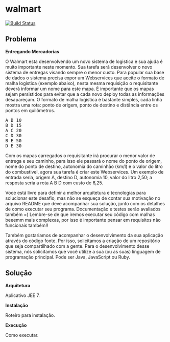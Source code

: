 walmart
=======

[![Build Status](https://travis-ci.org/andersonlf/walmart.svg?branch=master)](https://travis-ci.org/andersonlf/walmart)


Problema
--------

**Entregando Mercadorias**

O Walmart esta desenvolvendo um novo sistema de logistica e sua ajuda é muito importante neste momento. Sua tarefa será desenvolver o novo sistema de entregas visando sempre o menor custo. Para popular sua base de dados o sistema precisa expor um Webservices que aceite o formato de malha logística (exemplo abaixo), nesta mesma requisição o requisitante deverá informar um nome para este mapa. É importante que os mapas sejam persistidos para evitar que a cada novo deploy todas as informações desapareçam. O formato de malha logística é bastante simples, cada linha mostra uma rota: ponto de origem, ponto de destino e distância entre os pontos em quilômetros.

<pre>
A B 10
B D 15
A C 20
C D 30
B E 50
D E 30
</pre>

Com os mapas carregados o requisitante irá procurar o menor valor de entrega e seu caminho, para isso ele passará o nome do ponto de origem, nome do ponto de destino, autonomia do caminhão (km/l) e o valor do litro do combustivel, agora sua tarefa é criar este Webservices. Um exemplo de entrada seria, origem A, destino D, autonomia 10, valor do litro 2,50; a resposta seria a rota A B D com custo de 6,25.

Voce está livre para definir a melhor arquitetura e tecnologias para solucionar este desafio, mas não se esqueça de contar sua motivação no arquivo README que deve acompanhar sua solução, junto com os detalhes de como executar seu programa. Documentação e testes serão avaliados também =) Lembre-se de que iremos executar seu código com malhas beeemm mais complexas, por isso é importante pensar em requisitos não funcionais também!!

Também gostariamos de acompanhar o desenvolvimento da sua aplicação através do código fonte. Por isso, solicitamos a criação de um repositório que seja compartilhado com a gente. Para o desenvolvimento desse sistema, nós solicitamos que você utilize a sua (ou as suas) linguagem de programação principal. Pode ser Java, JavaScript ou Ruby.


Solução
-------

**Arquitetura**

Aplicativo JEE 7.


**Instalação**

Roteiro para instalação.


**Execução**

Como executar.
